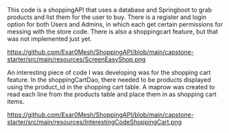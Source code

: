 This code is a shoppingAPI that uses a database and Springboot to grab products and list them for the user to buy. There is a register and login option for both Users and Admins, in which each get certain permissions for messing with the store code. There is also a shoppingcart feature, but that was not implemented just yet. 

https://github.com/Exar0Mesh/ShoppingAPI/blob/main/capstone-starter/src/main/resources/ScreenEasyShop.png 

An interesting piece of code I was developing was for the shopping cart feature. In the shoppingCartDao, there needed to be products displayed using the product_id in the shopping cart table. A maprow was created to read each line from the products table and place them in as shopping cart items. 

https://github.com/Exar0Mesh/ShoppingAPI/blob/main/capstone-starter/src/main/resources/InterestingCodeShoppingCart.png 
